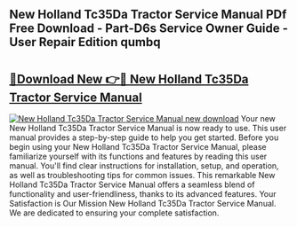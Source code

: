 ## New Holland Tc35Da Tractor Service Manual PDf Free Download - Part-D6s Service Owner Guide - User Repair Edition qumbq

# <h2><a href="http://bc65868.oget.top/?id=New+Holland+Tc35Da+Tractor+Service+Manual">🔗Download New 👉🔴 New Holland Tc35Da Tractor Service Manual</a></h2>

[![New Holland Tc35Da Tractor Service Manual new download](https://i.imgur.com/5g1atiW.png)](http://bc65868.oget.top/?id=New+Holland+Tc35Da+Tractor+Service+Manual)
Your new New Holland Tc35Da Tractor Service Manual is now ready to use. This user manual provides a step-by-step guide to help you get started. Before you begin using your New Holland Tc35Da Tractor Service Manual, please familiarize yourself with its functions and features by reading this user manual. You'll find clear instructions for installation, setup, and operation, as well as troubleshooting tips for common issues. This remarkable New Holland Tc35Da Tractor Service Manual offers a seamless blend of functionality and user-friendliness, thanks to its advanced features. Your Satisfaction is Our Mission New Holland Tc35Da Tractor Service Manual. We are dedicated to ensuring your complete satisfaction.
